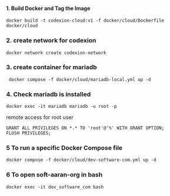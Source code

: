 

#### 1. Build Docker and Tag the Image

```
docker build -t codexion-cloud:v1 -f docker/cloud/Dockerfile  docker/cloud
```

### 2. create network for codexion

```
docker network create codexion-network
```

### 3. create container for mariadb

```
 docker compose -f docker/cloud/mariadb-local.yml up -d
```

### 4. Check mariadb is installed

```
docker exec -it mariadb mariadb -u root -p
```

remote access for root user 

```
GRANT ALL PRIVILEGES ON *.* TO 'root'@'%' WITH GRANT OPTION;
FLUSH PRIVILEGES;
```

### 5 To run a specific Docker Compose file
```
docker compose -f docker/cloud/dev-software-com.yml up -d
```

### 6 To open soft-aaran-org in bash
```
docker exec -it dev_software_com bash
```